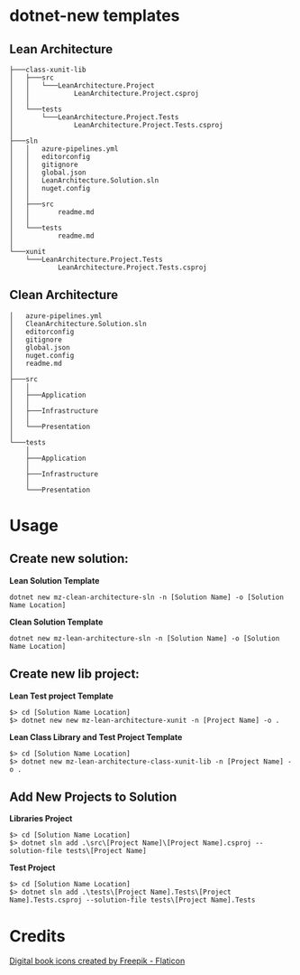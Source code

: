 # dotnet-new templates

## Lean Architecture

```
├───class-xunit-lib
│   ├───src
│   │   └───LeanArchitecture.Project
│   │           LeanArchitecture.Project.csproj
│   │
│   └───tests
│       └───LeanArchitecture.Project.Tests
│               LeanArchitecture.Project.Tests.csproj
│
├───sln
│   │   azure-pipelines.yml
│   │   editorconfig
│   │   gitignore
│   │   global.json
│   │   LeanArchitecture.Solution.sln
│   │   nuget.config
│   │
│   ├───src
│   │       readme.md
│   │
│   └───tests
│           readme.md
│
└───xunit
    └───LeanArchitecture.Project.Tests
            LeanArchitecture.Project.Tests.csproj
```

## Clean Architecture

```
│   azure-pipelines.yml
│   CleanArchitecture.Solution.sln
│   editorconfig
│   gitignore
│   global.json
│   nuget.config
│   readme.md
│
├───src
│   │
│   ├───Application
│   │
│   ├───Infrastructure
│   │
│   └───Presentation
│
└───tests
    │
    ├───Application
    │
    ├───Infrastructure
    │
    └───Presentation

```

# Usage

## Create new solution:

**Lean Solution Template**

```
dotnet new mz-clean-architecture-sln -n [Solution Name] -o [Solution Name Location]
```

**Clean Solution Template**

```
dotnet new mz-lean-architecture-sln -n [Solution Name] -o [Solution Name Location]
```

## Create new lib project:

**Lean Test project Template**

```
$> cd [Solution Name Location]
$> dotnet new new mz-lean-architecture-xunit -n [Project Name] -o .
```

**Lean Class Library and Test Project Template**

```
$> cd [Solution Name Location]
$> dotnet new mz-lean-architecture-class-xunit-lib -n [Project Name] -o .
```

## Add New Projects to Solution

**Libraries Project**

```
$> cd [Solution Name Location]
$> dotnet sln add .\src\[Project Name]\[Project Name].csproj --solution-file tests\[Project Name]
```

**Test Project**

```
$> cd [Solution Name Location]
$> dotnet sln add .\tests\[Project Name].Tests\[Project Name].Tests.csproj --solution-file tests\[Project Name].Tests
```

# Credits

<a href="https://www.flaticon.com/free-icons/digital-book" title="digital book icons">Digital book icons created by Freepik - Flaticon</a>
